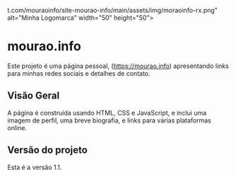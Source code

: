 t.com/mouraoinfo/site-mourao-info/main/assets/img/moraoinfo-rx.png" alt="Minha Logomarca" width="50" height="50">


# mourao.info


Este projeto é uma página pessoal, (https://mourao.info) apresentando links para minhas redes sociais e detalhes de contato.

## Visão Geral

A página é construída usando HTML, CSS e JavaScript, e inclui uma imagem de perfil, uma breve biografia, e links para várias plataformas online.


## Versão do projeto

Esta é a versão 1.1. 



